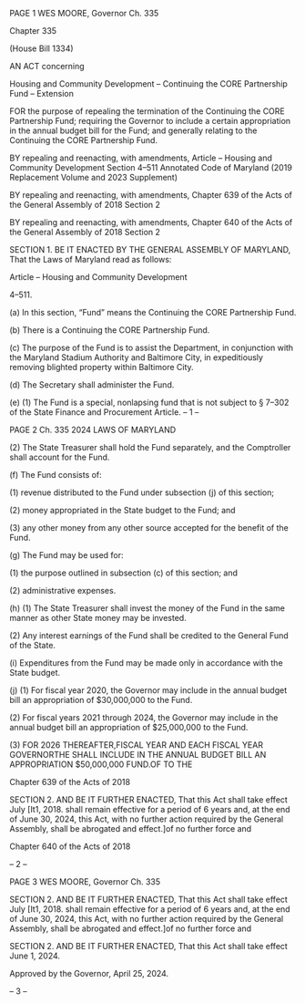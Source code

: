PAGE 1
WES MOORE, Governor Ch. 335

Chapter 335

(House Bill 1334)

AN ACT concerning

Housing and Community Development – Continuing the CORE Partnership
Fund – Extension

FOR the purpose of repealing the termination of the Continuing the CORE Partnership
Fund; requiring the Governor to include a certain appropriation in the annual budget
bill for the Fund; and generally relating to the Continuing the CORE Partnership
Fund.

BY repealing and reenacting, with amendments,
Article – Housing and Community Development
Section 4–511
Annotated Code of Maryland
(2019 Replacement Volume and 2023 Supplement)

BY repealing and reenacting, with amendments,
Chapter 639 of the Acts of the General Assembly of 2018
Section 2

BY repealing and reenacting, with amendments,
Chapter 640 of the Acts of the General Assembly of 2018
Section 2

SECTION 1. BE IT ENACTED BY THE GENERAL ASSEMBLY OF MARYLAND,
That the Laws of Maryland read as follows:

Article – Housing and Community Development

4–511.

(a) In this section, “Fund” means the Continuing the CORE Partnership Fund.

(b) There is a Continuing the CORE Partnership Fund.

(c) The purpose of the Fund is to assist the Department, in conjunction with the
Maryland Stadium Authority and Baltimore City, in expeditiously removing blighted
property within Baltimore City.

(d) The Secretary shall administer the Fund.

(e) (1) The Fund is a special, nonlapsing fund that is not subject to § 7–302 of
the State Finance and Procurement Article.
– 1 –

PAGE 2
Ch. 335 2024 LAWS OF MARYLAND

(2) The State Treasurer shall hold the Fund separately, and the
Comptroller shall account for the Fund.

(f) The Fund consists of:

(1) revenue distributed to the Fund under subsection (j) of this section;

(2) money appropriated in the State budget to the Fund; and

(3) any other money from any other source accepted for the benefit of the
Fund.

(g) The Fund may be used for:

(1) the purpose outlined in subsection (c) of this section; and

(2) administrative expenses.

(h) (1) The State Treasurer shall invest the money of the Fund in the same
manner as other State money may be invested.

(2) Any interest earnings of the Fund shall be credited to the General Fund
of the State.

(i) Expenditures from the Fund may be made only in accordance with the State
budget.

(j) (1) For fiscal year 2020, the Governor may include in the annual budget
bill an appropriation of $30,000,000 to the Fund.

(2) For fiscal years 2021 through 2024, the Governor may include in the
annual budget bill an appropriation of $25,000,000 to the Fund.

(3) FOR 2026 THEREAFTER,FISCAL YEAR AND EACH FISCAL YEAR
GOVERNORTHE SHALL INCLUDE IN THE ANNUAL BUDGET BILL AN APPROPRIATION
$50,000,000 FUND.OF TO THE

Chapter 639 of the Acts of 2018

SECTION 2. AND BE IT FURTHER ENACTED, That this Act shall take effect July
[It1, 2018. shall remain effective for a period of 6 years and, at the end of June 30, 2024,
this Act, with no further action required by the General Assembly, shall be abrogated and
effect.]of no further force and

Chapter 640 of the Acts of 2018

– 2 –

PAGE 3
WES MOORE, Governor Ch. 335

SECTION 2. AND BE IT FURTHER ENACTED, That this Act shall take effect July
[It1, 2018. shall remain effective for a period of 6 years and, at the end of June 30, 2024,
this Act, with no further action required by the General Assembly, shall be abrogated and
effect.]of no further force and

SECTION 2. AND BE IT FURTHER ENACTED, That this Act shall take effect June
1, 2024.

Approved by the Governor, April 25, 2024.

– 3 –